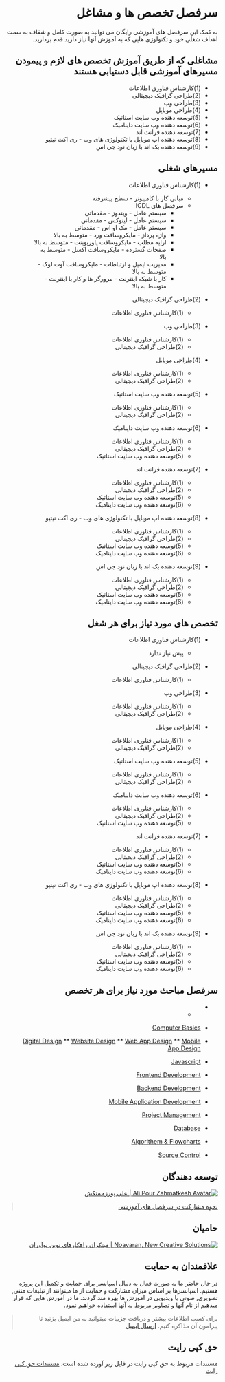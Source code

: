 <div dir="rtl">
  
# سرفصل تخصص ها و مشاغل

به کمک این سرفصل های آموزشی رایگان می توانید به صورت کامل و شفاف به سمت اهداف شغلی خود و تکنولوژی هایی که به آموزش آنها نیاز دارید قدم بردارید.

## مشاغلی که از طریق آموزش تخصص های لازم و پیمودن مسیرهای آموزشی قابل دستیابی هستند
* (1)کارشناس فناوری اطلاعات
* (2)طراحی گرافیک دیجیتالی
* (3)طراحی وب
* (4)طراحی موبایل
* (5)توسعه دهنده وب سایت استاتیک
* (6)توسعه دهنده وب سایت داینامیک
* (7)توسعه دهنده فرانت اند
* (8)توسعه دهنده اپ موبایل با تکنولوژی های وب - ری اکت نیتیو
* (9)توسعه دهنده بک اند با زبان نود جی اس

## مسیرهای شغلی 
* (1)کارشناس فناوری اطلاعات
  * مبانی کار با کامپیوتر - سطح پیشرفته
  * سرفصل های ICDL
    * سیستم عامل - ویندوز - مقدماتی
    * سیستم عامل - لینوکس - مقدماتی
    * سیستم عامل - مک او اس - مقدماتی
    * واژه پرداز - مایکروسافت ورد - متوسط به بالا
    * ارایه مطلب - مایکروسافت پاورپوینت - متوسط به بالا
    * صفحات گسترده - مایکروسافت اکسل - متوسط به بالا
    * مدیریت ایمیل و ارتباطات - مایکروسافت آوت لوک - متوسط به بالا
    * کار با شبکه اینترنت - مرورگر ها و کار با اینترنت - متوسط به بالا

* (2)طراحی گرافیک دیجیتالی
  * (1)کارشناس فناوری اطلاعات

* (3)طراحی وب
  * (1)کارشناس فناوری اطلاعات
  * (2)طراحی گرافیک دیجیتالی

* (4)طراحی موبایل
  * (1)کارشناس فناوری اطلاعات
  * (2)طراحی گرافیک دیجیتالی

* (5)توسعه دهنده وب سایت استاتیک
  * (1)کارشناس فناوری اطلاعات
  * (2)طراحی گرافیک دیجیتالی

* (6)توسعه دهنده وب سایت داینامیک
  * (1)کارشناس فناوری اطلاعات
  * (2)طراحی گرافیک دیجیتالی
  * (5)توسعه دهنده وب سایت استاتیک

* (7)توسعه دهنده فرانت اند
  * (1)کارشناس فناوری اطلاعات
  * (2)طراحی گرافیک دیجیتالی
  * (5)توسعه دهنده وب سایت استاتیک
  * (6)توسعه دهنده وب سایت داینامیک

* (8)توسعه دهنده اپ موبایل با تکنولوژی های وب - ری اکت نیتیو
  * (1)کارشناس فناوری اطلاعات
  * (2)طراحی گرافیک دیجیتالی
  * (5)توسعه دهنده وب سایت استاتیک
  * (6)توسعه دهنده وب سایت داینامیک

* (9)توسعه دهنده بک اند با زبان نود جی اس
  * (1)کارشناس فناوری اطلاعات
  * (2)طراحی گرافیک دیجیتالی
  * (5)توسعه دهنده وب سایت استاتیک
  * (6)توسعه دهنده وب سایت داینامیک


## تخصص های مورد نیاز برای هر شغل 
* (1)کارشناس فناوری اطلاعات
  * پیش نیاز ندارد

* (2)طراحی گرافیک دیجیتالی
  * (1)کارشناس فناوری اطلاعات

* (3)طراحی وب
  * (1)کارشناس فناوری اطلاعات
  * (2)طراحی گرافیک دیجیتالی

* (4)طراحی موبایل
  * (1)کارشناس فناوری اطلاعات
  * (2)طراحی گرافیک دیجیتالی

* (5)توسعه دهنده وب سایت استاتیک
  * (1)کارشناس فناوری اطلاعات
  * (2)طراحی گرافیک دیجیتالی

* (6)توسعه دهنده وب سایت داینامیک
  * (1)کارشناس فناوری اطلاعات
  * (2)طراحی گرافیک دیجیتالی
  * (5)توسعه دهنده وب سایت استاتیک

* (7)توسعه دهنده فرانت اند
  * (1)کارشناس فناوری اطلاعات
  * (2)طراحی گرافیک دیجیتالی
  * (5)توسعه دهنده وب سایت استاتیک
  * (6)توسعه دهنده وب سایت داینامیک

* (8)توسعه دهنده اپ موبایل با تکنولوژی های وب - ری اکت نیتیو
  * (1)کارشناس فناوری اطلاعات
  * (2)طراحی گرافیک دیجیتالی
  * (5)توسعه دهنده وب سایت استاتیک
  * (6)توسعه دهنده وب سایت داینامیک

* (9)توسعه دهنده بک اند با زبان نود جی اس
  * (1)کارشناس فناوری اطلاعات
  * (2)طراحی گرافیک دیجیتالی
  * (5)توسعه دهنده وب سایت استاتیک
  * (6)توسعه دهنده وب سایت داینامیک


## سرفصل مباحث مورد نیاز برای هر تخصص 
* -


* [Computer Basics](computer-basics/README.md)
* [Digital Design](digital-design/README.md)
** [Website Design](web-development/README.md)
** [Web App Design](web-development/README.md)
** [Mobile App Design](web-development/README.md)
* [Javascript](web-development/README.md)
* [Frontend Development](web-development/README.md)
* [Backend Development](web-development/README.md)
* [Mobile Application Development](mobile-development/README.md)
* [Project Management](web-development/README.md)
* [Database](web-development/README.md)
* [Algorithem & Flowcharts](web-development/README.md)
* [Source Control](web-development/README.md)


## توسعه دهندگان

[![Ali Pour Zahmatkesh Avatar | علی پورزحمتکش](https://avatars3.githubusercontent.com/u/1408664?s=100&u=b22d3d65d5bfd0fe54a5543989bb01ce86b32853&v=4 "Ali Pour Zahmatkesh Github Profile | پروفایل گیت هاب علی پورزحمتکش")](https://github.com/ali-pourzahmatkesh)

> [نحوه مشارکت در سرفصل های آموزشی](CONTRIBUTING.md)

## حامیان

[![Noavaran, New Creative Solutions | مبتکران راهکارهای نوین نوآوران](https://avatars3.githubusercontent.com/u/19516296?s=100&u=7e88140d387aa8b41261bfa5bd420572fe91f454&v=4)](http://noavaran.io "Noavaran, New Creative Solutions | مبتکران راهکارهای نوین نوآوران")

## علاقمندان به حمایت

در حال حاضر ما به صورت فعال به دنبال اسپانسر برای حمایت و تکمیل این پروژه هستیم.
اسپانسرها بر اساس میزان مشارکت و حمایت از ما میتوانند از تبلیغات متنی, تصویری, صوتی یا ویدیویی در آموزش ها بهره مند گردند. ما در آموزش هایی که قرار میدهیم از نام آنها و تصاویر مربوط به آنها استفاده خواهیم نمود.
> برای کسب اطلاعات بیشتر و دریافت جزییات میتوانید به من ایمیل بزنید تا پیرامون آن مذاکره کنیم. [ارسال ایمیل](mailto:info@noavaran.io)

## حق کپی رایت

مستندات مربوط به حق کپی رایت در فایل زیر آورده شده است.
[مستندات حق کپی رایت](LICENSE.md)
</div>
